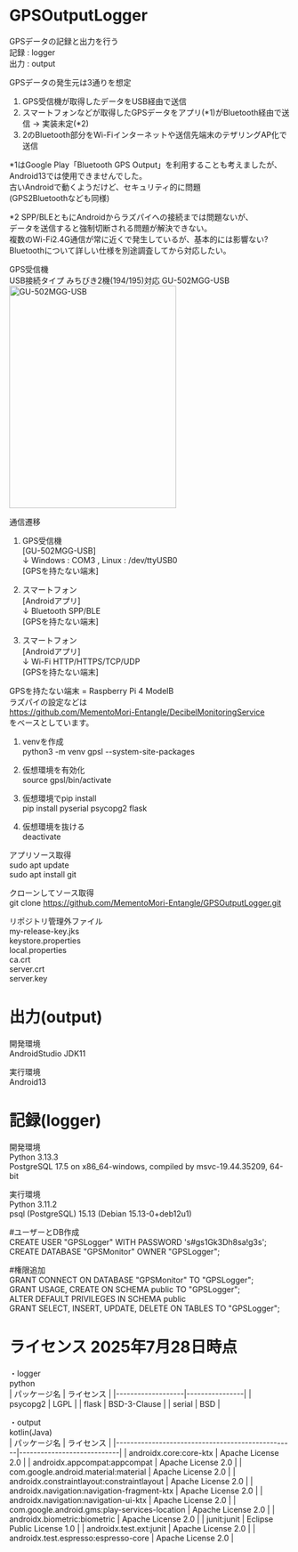 # GPSOutputLogger

GPSデータの記録と出力を行う  
記録 : logger  
出力 : output  

GPSデータの発生元は3通りを想定  
1. GPS受信機が取得したデータをUSB経由で送信  
2. スマートフォンなどが取得したGPSデータをアプリ(*1)がBluetooth経由で送信 → 実装未定(*2)
3. 2のBluetooth部分をWi-Fiインターネットや送信先端末のテザリングAP化で送信

*1はGoogle Play「Bluetooth GPS Output」を利用することも考えましたが、    
Android13では使用できませんでした。  
古いAndroidで動くようだけど、セキュリティ的に問題  
(GPS2Bluetoothなども同様)

*2 SPP/BLEともにAndroidからラズパイへの接続までは問題ないが、  
データを送信すると強制切断される問題が解決できない。  
複数のWi-Fi2.4G通信が常に近くで発生しているが、基本的には影響ない?  
Bluetoothについて詳しい仕様を別途調査してから対応したい。

GPS受信機  
USB接続タイプ みちびき2機(194/195)対応 GU-502MGG-USB  
<img width="300" height="400" alt="GU-502MGG-USB" src="https://github.com/user-attachments/assets/8124e6c0-bfa0-463a-b768-359a96cd96ad" />

通信遷移  
1. GPS受信機  
[GU-502MGG-USB]  
   ↓ Windows : COM3 , Linux : /dev/ttyUSB0  
[GPSを持たない端末]

2. スマートフォン  
[Androidアプリ]  
   ↓ Bluetooth SPP/BLE  
[GPSを持たない端末]

3. スマートフォン  
[Androidアプリ]  
   ↓ Wi-Fi HTTP/HTTPS/TCP/UDP  
[GPSを持たない端末]

GPSを持たない端末 = Raspberry Pi 4 ModelB  
ラズパイの設定などは  
https://github.com/MementoMori-Entangle/DecibelMonitoringService  
をベースとしています。

1. venvを作成  
python3 -m venv gpsl --system-site-packages

2. 仮想環境を有効化  
source gpsl/bin/activate

3. 仮想環境でpip install  
pip install pyserial psycopg2 flask

4. 仮想環境を抜ける  
deactivate

アプリソース取得  
sudo apt update  
sudo apt install git

クローンしてソース取得  
git clone https://github.com/MementoMori-Entangle/GPSOutputLogger.git

リポジトリ管理外ファイル  
my-release-key.jks  
keystore.properties  
local.properties  
ca.crt  
server.crt  
server.key

# 出力(output)
開発環境  
AndroidStudio JDK11

実行環境  
Android13

# 記録(logger)
開発環境  
Python 3.13.3  
PostgreSQL 17.5 on x86_64-windows, compiled by msvc-19.44.35209, 64-bit  

実行環境  
Python 3.11.2  
psql (PostgreSQL) 15.13 (Debian 15.13-0+deb12u1)

#ユーザーとDB作成  
CREATE USER "GPSLogger" WITH PASSWORD 's#gs1Gk3Dh8sa!g3s';  
CREATE DATABASE "GPSMonitor" OWNER "GPSLogger";

#権限追加  
GRANT CONNECT ON DATABASE "GPSMonitor" TO "GPSLogger";  
GRANT USAGE, CREATE ON SCHEMA public TO "GPSLogger";  
ALTER DEFAULT PRIVILEGES IN SCHEMA public  
GRANT SELECT, INSERT, UPDATE, DELETE ON TABLES TO "GPSLogger";

# ライセンス 2025年7月28日時点
・logger  
python  
| パッケージ名       | ライセンス      |
|-------------------|----------------|
| psycopg2	        | LGPL           |
| flask	           | BSD-3-Clause   |
| serial	           | BSD            | 

・output  
kotlin(Java)  
| パッケージ名                                      | ライセンス                  |
|--------------------------------------------------|----------------------------|
| androidx.core:core-ktx                           | Apache License 2.0         |
| androidx.appcompat:appcompat                     | Apache License 2.0         |
| com.google.android.material:material             | Apache License 2.0         |
| androidx.constraintlayout:constraintlayout       | Apache License 2.0         |
| androidx.navigation:navigation-fragment-ktx      | Apache License 2.0         |
| androidx.navigation:navigation-ui-ktx            | Apache License 2.0         |
| com.google.android.gms:play-services-location    | Apache License 2.0         |
| androidx.biometric:biometric                     | Apache License 2.0         |
| junit:junit                                      | Eclipse Public License 1.0 |
| androidx.test.ext:junit                          | Apache License 2.0         |
| androidx.test.espresso:espresso-core             | Apache License 2.0         |
